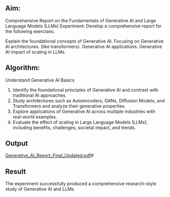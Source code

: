 
## Aim: 
Comprehensive Report on the Fundamentals of Generative AI and Large Language Models (LLMs)
Experiment: Develop a comprehensive report for the following exercises:

Explain the foundational concepts of Generative AI.
Focusing on Generative AI architectures. (like transformers).
Generative AI applications.
Generative AI impact of scaling in LLMs.

## Algorithm:
Understand Generative AI Basics
 1. Identify the foundational principles of Generative AI and contrast with traditional AI approaches.
 2. Study architectures such as Autoencoders, GANs, Diffusion Models, and Transformers and
 analyze their generative properties. 
3. Explore applications of Generative AI across multiple industries with real-world examples. 
4. Evaluate the effect of scaling in Large Language Models (LLMs), including benefits, challenges, societal impact, and trends.

## Output


[Generative_AI_Report_Final_Updated.pdf](https://github.com/user-attachments/files/22057425/Generative_AI_Report_Final_Updated.pdf)#



## Result

 The experiment successfully produced a comprehensive research-style study of Generative AI and
 LLMs.

